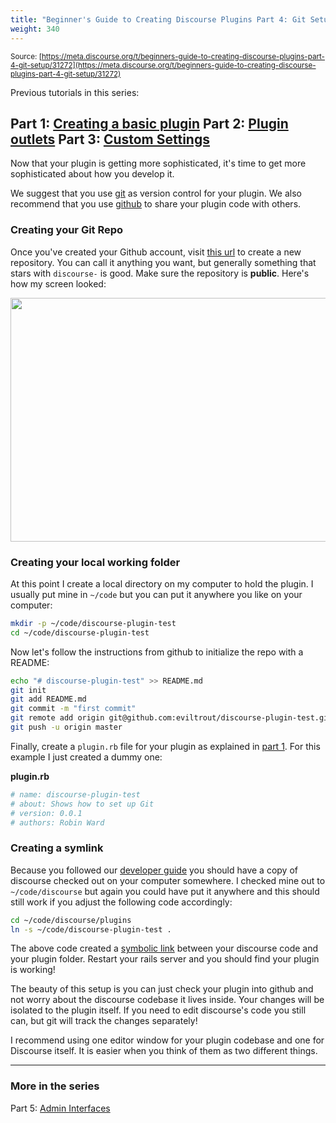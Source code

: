 ```yaml
---
title: "Beginner's Guide to Creating Discourse Plugins Part 4: Git Setup"
weight: 340
---
```


<small class="documentation-source">Source: [https://meta.discourse.org/t/beginners-guide-to-creating-discourse-plugins-part-4-git-setup/31272](https://meta.discourse.org/t/beginners-guide-to-creating-discourse-plugins-part-4-git-setup/31272)</small>

Previous tutorials in this series:

Part 1: [Creating a basic plugin](http://learndiscourse.org/beginners-guide-to-creating-discourse-plugins)
Part 2: [Plugin outlets](http://learndiscourse.org/beginners-guide-to-creating-discourse-plugins-part-2-plugin-outlets)
Part 3: [Custom Settings](http://learndiscourse.org/beginners-guide-to-creating-discourse-plugins-part-3-custom-settings)
---

Now that your plugin is getting more sophisticated, it's time to get more sophisticated about how you develop it.

We suggest that you use [git](https://git-scm.com/) as version control for your plugin. We also recommend that you use [github](https://github.com) to share your plugin code with others. 

### Creating your Git Repo

Once you've created your Github account, visit [this url](https://github.com/new) to create a new repository. You can call it anything you want, but generally something that stars with `discourse-` is good. Make sure the repository is **public**. Here's how my screen looked:

<img src="//discourse-meta.s3-us-west-1.amazonaws.com/original/3X/3/8/38c2d794af363a8a9840cddc5ac8d92a24374b12.png" width="690" height="390"> 

### Creating your local working folder

At this point I create a local directory on my computer to hold the plugin. I usually put mine in `~/code` but you can put it anywhere you like on your computer:

```sh
mkdir -p ~/code/discourse-plugin-test
cd ~/code/discourse-plugin-test
```
Now let's follow the instructions from github to initialize the repo with a README:

```sh
echo "# discourse-plugin-test" >> README.md
git init
git add README.md
git commit -m "first commit"
git remote add origin git@github.com:eviltrout/discourse-plugin-test.git
git push -u origin master
```

Finally, create a `plugin.rb` file for your plugin as explained in [part 1](http://learndiscourse.org/beginners-guide-to-creating-discourse-plugins). For this example I just created a dummy one:

**plugin.rb**
```ruby
# name: discourse-plugin-test
# about: Shows how to set up Git
# version: 0.0.1
# authors: Robin Ward
```

### Creating a symlink

Because you followed our [developer guide](http://blog.discourse.org/2013/04/discourse-as-your-first-rails-app/) you should have a copy of discourse checked out on your computer somewhere. I checked mine out to `~/code/discourse` but again you could have put it anywhere and this should still work if you adjust the following code accordingly:

```sh
cd ~/code/discourse/plugins
ln -s ~/code/discourse-plugin-test .
```

The above code created a [symbolic link](https://en.wikipedia.org/wiki/Symbolic_link) between your discourse code and your plugin folder. Restart your rails server and you should find your plugin is working!

The beauty of this setup is you can just check your plugin into github and not worry about the discourse codebase it lives inside. Your changes will be isolated to the plugin itself. If you need to edit discourse's code you still can, but git will track the changes separately!

I recommend using one editor window for your plugin codebase and one for Discourse itself. It is easier when you think of them as two different things.

---
### More in the series

Part 5: [Admin Interfaces](http://learndiscourse.org/beginners-guide-to-creating-discourse-plugins-part-5-admin-interfaces)
